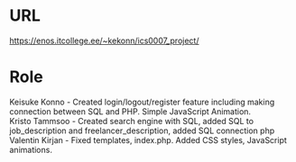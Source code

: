 # URL
https://enos.itcollege.ee/~kekonn/ics0007_project/ 

# Role
Keisuke Konno - Created login/logout/register feature including making connection between SQL and PHP. Simple JavaScript Animation.  
Kristo Tammsoo - Created search engine with SQL, added SQL to job_description and freelancer_description, added SQL connection php  
Valentin Kirjan - Fixed templates, index.php. Added CSS styles, JavaScript animations.
